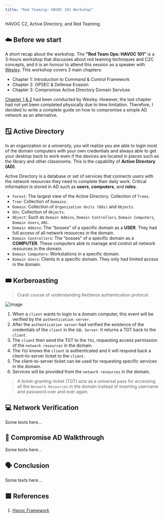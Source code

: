 ```yaml
---
title: "Red Teaming: HAVOC 101 Workshop"
---
```

HAVOC C2, Active Directory, and Red Teaming.

## ☁️ Before we start
A short recap about the workshop. The **"Red Team Ops: HAVOC 101"** is a 3-hours workshop that discusses about red teaming techniques and C2C concepts, and it is an honour to attend this session as a speaker with [Wesley](https://github.com/WesleyWong420). This workshop covers 3 main chapters:
- Chapter 1: Introduction to Command & Control Framework
- Chapter 2: OPSEC & Defense Evasion
- Chapter 3: Compromise Active Directory Domain Services

[Chapter 1 & 2](https://github.com/WesleyWong420/RedTeamOps-Havoc-101) had been conducted by Wesley. However, the last chapter had not yet been completed physically due to time limitation. Therefore, I decided to write a complete guide on how to compromise a simple AD network as an alternative.

## 🪟 Active Directory
In an organization or a university, you will realize you are able to login most of the domain computers with your own credentials and always able to get your desktop back to work even if the devices are located in places such as the library and other classrooms. This is the capability of **Active Directory (AD)**. 

Active Directory is a database or set of services that connects users with the network resources they need to complete their daily work. Critical information is stored in AD such as **users**, **computers**, and **roles**. 

- `Forest`: The largest view of the Active Directory. Collection of `Trees`.
- `Tree`: Collection of `Domains`.
- `Domain`: Collection of `Organization Units (OUs)` and `Objects`.
- `OUs`: Collection of `Objects`.
- `Object`: Such as `Domain Admins`, `Domain Controllers`, `Domain Computers`, `Domain Users`, etc.
- `Domain Admins`: The "bosses" of a specific domain as a **USER**. They had full access of all network resources in the domain.
- `Domain Controllers`: The "bosses" of a specific domain as a **COMPUTER**. These computers able to manage and control all network resources in the domain.
- `Domain Computers`: Workstations in a specific domain.
- `Domain Users`: Clients in a specific domain. They only had limited access in the domain.

## 🎟️ Kerberoasting
> Crash course of understanding Kerberos authentication protocol.

![image](https://user-images.githubusercontent.com/107750005/221415624-f7b2ed9c-c9a9-4ec3-ad85-7583aca1f0f0.png)

1. When a `client` wants to login to a domain computer, this event will be verified by the `authentication server`.
2. After the `authentication server` had verified the existence of the credentials of the `client` in the `SQL Server`. It returns a TGT back to the `client`.
3. The `client` then send the TGT to the `TGS`, requesting access permission of the `network resources` in the domain.
4. The `TGS` knows the `client` is authenticated and it will respond back a client-to-server ticket to the `client`.
5. The client-to-server ticket can be used for requesting specific services in the domain.
6. Services will be provided from the `network resources` in the domain.

> A ticket-granting-ticket (TGT) acts as a universal pass for accessing all the `Network Resources` in the domain instead of inserting username and password over and over again.

## 💻 Network Verification
Some texts here...

## 💉 Compromise AD Walkthrough
Some texts here...

## 🗣️ Conclusion
Some texts here...

## 🟦 References

1. [Havoc Framework](https://github.com/HavocFramework/Havoc)
